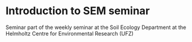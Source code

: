 # Introduction to SEM seminar
 Seminar part of the weekly seminar at the Soil Ecology Department at the Helmholtz Centre for Environmental Research (UFZ)
